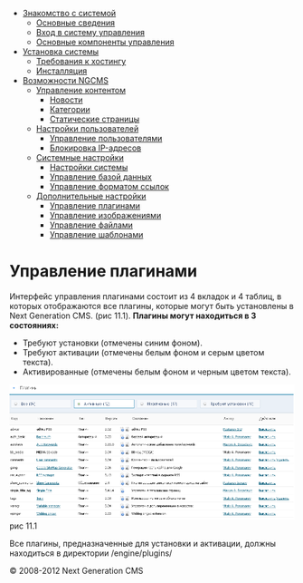 -   [Знакомство с системой]()
    -   [Основные сведения](about.html)
    -   [Вход в систему управления](enter.html)
    -   [Основные компоненты управления](components.html)
-   [Установка системы]()
    -   [Требования к хостингу](hosting.html)
    -   [Инсталляция](installation.html)
-   [Возможности NGCMS]()
    -   [Управление контентом]()
        -   [Новости](news.html)
        -   [Категории](catigories.html)
        -   [Статические страницы](static.html)
    -   [Настройки пользователей]()
        -   [Управление пользователями](users.html)
        -   [Блокировка IP-адресов](ipban.html)
    -   [Системные настройки]()
        -   [Настройки системы](config.html)
        -   [Управление базой данных](dbo.html)
        -   [Управление форматом ссылок](urls.html)
    -   [Дополнительные настройки]()
        -   [Управление плагинами](plugins.html)
        -   [Управление изображениями](images.html)
        -   [Управление файлами](files.html)
        -   [Управление шаблонами](templates.html)

Управление плагинами
====================

Интерфейс управления плагинами состоит из 4 вкладок и 4 таблиц, в которых отображаются все плагины, которые могут быть установлены в Next Generation CMS. (рис 11.1).
 **Плагины могут находиться в 3 состояниях:**
 - Требуют установки (отмечены синим фоном).
 - Требуют активации (отмечены белым фоном и серым цветом текста).
 - Активированные (отмечены белым фоном и черным цветом текста).

![](images/screenshots/plugins_1.png)
рис 11.1

Все плагины, предназначенные для установки и активации, должны находиться в директории /engine/plugins/

© 2008-2012 Next Generation CMS
